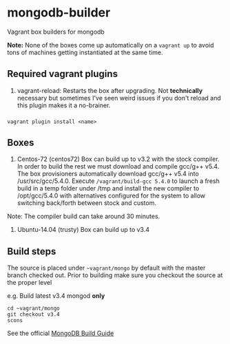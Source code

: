 # mongodb-builder
Vagrant box builders for mongodb

**Note:** None of the boxes come up automatically on a `vagrant up` to avoid tons of machines getting instantiated at the same time.

## Required vagrant plugins
1. vagrant-reload: Restarts the box after upgrading. Not **technically** necessary but sometimes I've seen weird issues if you don't reload and this plugin makes it a no-brainer.

###
```
vagrant plugin install <name>
```

## Boxes
1. Centos-72 (centos72)
Box can build up to v3.2 with the stock compiler.  In order to build the rest we must download and compile gcc/g++ v5.4.  The box provisioners automatically download gcc/g++ v5.4 into /usr/src/gcc/5.4.0.  Execute `/vagrant/build-gcc 5.4.0` to launch a fresh build in a temp folder under /tmp and install the new compiler to /opt/gcc/5.4.0 with alternatives configured for the system to allow switching back/forth between stock and custom.

Note: The compiler build can take around 30 minutes.


1. Ubuntu-14.04 (trusty)
Box can build up to v3.4

## Build steps
The source is placed under `~vagrant/mongo` by default with the master branch checked out.  Prior to building make sure you checkout the source at the proper level

e.g. Build latest v3.4 mongod **only**
```
cd ~vagrant/mongo
git checkout v3.4
scons
```

See the official [MongoDB Build Guide](https://github.com/mongodb/mongo/blob/master/docs/building.md)
